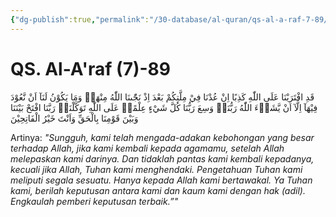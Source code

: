 ```yaml
---
{"dg-publish":true,"permalink":"/30-database/al-quran/qs-al-a-raf-7-89/"}
---
```



# QS. Al-A'raf (7)-89
قَدِ افْتَرَيْنَا عَلَى اللّٰهِ كَذِبًا اِنْ عُدْنَا فِيْ مِلَّتِكُمْ بَعْدَ اِذْ نَجّٰىنَا اللّٰهُ مِنْهَاۗ وَمَا يَكُوْنُ لَنَآ اَنْ نَّعُوْدَ فِيْهَآ اِلَّآ اَنْ يَّشَاۤءَ اللّٰهُ رَبُّنَاۗ وَسِعَ رَبُّنَا كُلَّ شَيْءٍ عِلْمًاۗ عَلَى اللّٰهِ تَوَكَّلْنَاۗ رَبَّنَا افْتَحْ بَيْنَنَا وَبَيْنَ قَوْمِنَا بِالْحَقِّ وَاَنْتَ خَيْرُ الْفَاتِحِيْنَ

Artinya: *"Sungguh, kami telah mengada-adakan kebohongan yang besar terhadap Allah, jika kami kembali kepada agamamu, setelah Allah melepaskan kami darinya. Dan tidaklah pantas kami kembali kepadanya, kecuali jika Allah, Tuhan kami menghendaki. Pengetahuan Tuhan kami meliputi segala sesuatu. Hanya kepada Allah kami bertawakal. Ya Tuhan kami, berilah keputusan antara kami dan kaum kami dengan hak (adil). Engkaulah pemberi keputusan terbaik.”"*
